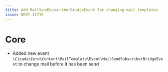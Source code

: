 ```yaml
---
title: Add MailSendSubscriberBridgeEvent for changing mail templates
issue: NEXT-14719
---
```

# Core
* Added new event `\Cicada\Core\Content\MailTemplate\Event\MailSendSubscriberBridgeEvent` to change mail before it has been send
